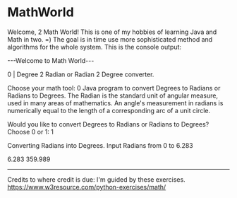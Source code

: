 # MathWorld

Welcome, 2 Math World! This is one of my hobbies of learning Java and Math in two. =)
The goal is in time use more sophisticated method and algorithms for the whole system.
This is the console output:

---Welcome to Math World---

0 | Degree 2 Radian or Radian 2 Degree converter.

Choose your math tool:
0
Java program to convert Degrees to Radians or Radians to Degrees. The Radian is the standard unit of angular measure, used in many areas of mathematics.
An angle's measurement in radians is numerically equal to the length of a corresponding arc of a unit circle.

Would you like to convert Degrees to Radians or Radians to Degrees? Choose 0 or 1:
1

Converting Radians into Degrees. Input Radians from 0 to 6.283

6.283
359.989


---
Credits to where credit is due: I'm guided by these exercises.  https://www.w3resource.com/python-exercises/math/